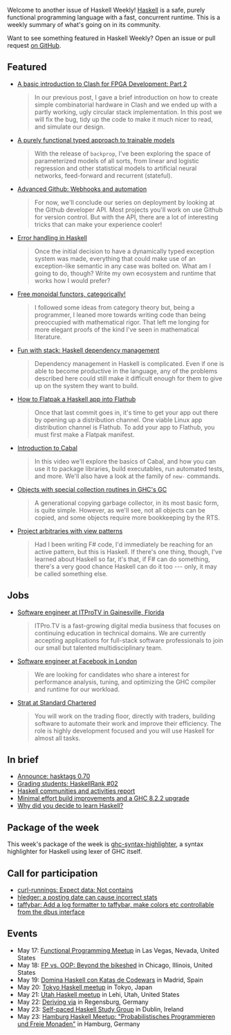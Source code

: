 Welcome to another issue of Haskell Weekly!
[Haskell](https://www.haskell.org) is a safe, purely functional programming language with a fast, concurrent runtime.
This is a weekly summary of what's going on in its community.

Want to see something featured in Haskell Weekly?
Open an issue or pull request [on GitHub](https://github.com/haskellweekly/haskellweekly.github.io).

## Featured

-   [A basic introduction to Clash for FPGA Development: Part 2](https://bitlog.it/hardware/a-basic-introduction-to-clash-for-fpga-development-part-2/)

    > In our previous post, I gave a brief introduction on how to create simple combinatorial hardware in Clash and we ended up with a partly working, ugly circular stack implementation. In this post we will fix the bug, tidy up the code to make it much nicer to read, and simulate our design.

-   [A purely functional typed approach to trainable models](https://blog.jle.im/entry/purely-functional-typed-models-1.html)

    > With the release of `backprop`, I've been exploring the space of parameterized models of all sorts, from linear and logistic regression and other statistical models to artificial neural networks, feed-forward and recurrent (stateful).

-   [Advanced Github: Webhooks and automation](https://mmhaskell.com/blog/2018/5/14/advanced-github-webhooks-and-automation)

    > For now, we'll conclude our series on deployment by looking at the Github developer API. Most projects you'll work on use Github for version control. But with the API, there are a lot of interesting tricks that can make your experience cooler!

-   [Error handling in Haskell](https://singpolyma.net/2018/05/error-handling-in-haskell/)

    > Once the initial decision to have a dynamically typed exception system was made, everything that could make use of an exception-like semantic in any case was bolted on. What am I going to do, though? Write my own ecosystem and runtime that works how I would prefer?

-   [Free monoidal functors, categorically!](https://bartoszmilewski.com/2018/05/16/free-monoidal-functors-categorically/)

    > I followed some ideas from category theory but, being a programmer, I leaned more towards writing code than being preoccupied with mathematical rigor. That left me longing for more elegant proofs of the kind I've seen in mathematical literature.

-   [Fun with stack: Haskell dependency management](https://jappieklooster.nl/fun-with-stack-haskell-dependency-management.html)

    > Dependency management in Haskell is complicated. Even if one is able to become productive in the language, any of the problems described here could still make it difficult enough for them to give up on the system they want to build.

-   [How to Flatpak a Haskell app into Flathub](https://medium.com/@lettier/how-to-flatpak-a-haskell-app-into-flathub-86ef6d69e94d)

    > Once that last commit goes in, it's time to get your app out there by opening up a distribution channel. One viable Linux app distribution channel is Flathub. To add your app to Flathub, you must first make a Flatpak manifest.

-   [Introduction to Cabal](https://haskell-at-work.com/episodes/2018-05-13-introduction-to-cabal.html)

    > In this video we'll explore the basics of Cabal, and how you can use it to package libraries, build executables, run automated tests, and more. We'll also have a look at the family of `new-` commands.

-   [Objects with special collection routines in GHC's GC](https://well-typed.com/blog/2018/05/ghc-special-gc-objects/)

    > A generational copying garbage collector, in its most basic form, is quite simple. However, as we'll see, not all objects can be copied, and some objects require more bookkeeping by the RTS.

-   [Project arbitraries with view patterns](http://blog.ploeh.dk/2018/05/14/project-arbitraries-with-view-patterns/)

    > Had I been writing F# code, I'd immediately be reaching for an active pattern, but this is Haskell. If there's one thing, though, I've learned about Haskell so far, it's that, if F# can do something, there's a very good chance Haskell can do it too --- only, it may be called something else.

## Jobs

-   [Software engineer at ITProTV in Gainesville, Florida](https://functionaljobs.com/jobs/9080-software-engineer-developer-at-itprotv)

    > ITPro.TV is a fast-growing digital media business that focuses on continuing education in technical domains. We are currently accepting applications for full-stack software professionals to join our small but talented multidisciplinary team.

-   [Software engineer at Facebook in London](https://www.facebook.com/careers/jobs/a0I1H00000MoVjBUAV/)

    > We are looking for candidates who share a interest for performance analysis, tuning, and optimizing the GHC compiler and runtime for our workload.

-   [Strat at Standard Chartered](https://hauptwerk.blogspot.com/2018/05/job-openings-with-strats-team-at.html)

    > You will work on the trading floor, directly with traders, building software to automate their work and improve their efficiency. The role is highly development focused and you will use Haskell for almost all tasks.

## In brief

-   [Announce: hasktags 0.70](https://np.reddit.com/r/haskell/comments/8j82od/ann_hasktags_070/)
-   [Grading students: HaskellRank #02](https://www.youtube.com/watch?v=-Wdatsf2ClE)
-   [Haskell communities and activities report](https://www.haskell.org/communities/05-2018/html/report.html)
-   [Minimal effort build improvements and a GHC 8.2.2 upgrade](https://vadosware.io/post/least-effort-ghc-8-2-2-upgrade-for-my-servant-project/)
-   [Why did you decide to learn Haskell?](https://np.reddit.com/r/haskell/comments/8jmf5l/why_did_you_decide_to_learn_haskell/)

## Package of the week

This week's package of the week is [ghc-syntax-highlighter](https://hackage.haskell.org/package/ghc-syntax-highlighter-0.0.2.0),
a syntax highlighter for Haskell using lexer of GHC itself.

## Call for participation

-   [curl-runnings: Expect data: Not contains](https://github.com/aviaviavi/curl-runnings/issues/15)
-   [hledger: a posting date can cause incorrect stats](https://github.com/simonmichael/hledger/issues/772)
-   [taffybar: Add a log formatter to taffybar, make colors etc controllable from the dbus interface](https://github.com/taffybar/taffybar/issues/338)

## Events

-   May 17: [Functional Programming Meetup](https://www.meetup.com/las-vegas-functional-programming/events/250709766/) in Las Vegas, Nevada, United States
-   May 18: [FP vs. OOP: Beyond the bikeshed](https://www.meetup.com/8th-light-university/events/249134336/) in Chicago, Illinois, United States
-   May 19: [Domina Haskell con Katas de Codewars](https://www.meetup.com/Haskell-MAD/events/249769977/) in Madrid, Spain
-   May 20: [Tokyo Haskell meetup](https://www.meetup.com/Tokyo-Haskell-Meetup/events/249792886/) in Tokyo, Japan
-   May 21: [Utah Haskell meetup](https://www.meetup.com/utah-haskell/events/249854505/) in Lehi, Utah, United States
-   May 22: [Deriving via](https://www.meetup.com/Regensburg-Haskell-Meetup/events/250418375/) in Regensburg, Germany
-   May 23: [Self-paced Haskell Study Group](https://www.meetup.com/haskell-dublin-meetup/events/250343256/) in Dublin, Ireland
-   May 23: [Hamburg Haskell Meetup: "Probabilistisches Programmieren und Freie Monaden"](https://www.meetup.com/Hamburg-Haskell-Meetup/events/250652358/) in Hamburg, Germany
